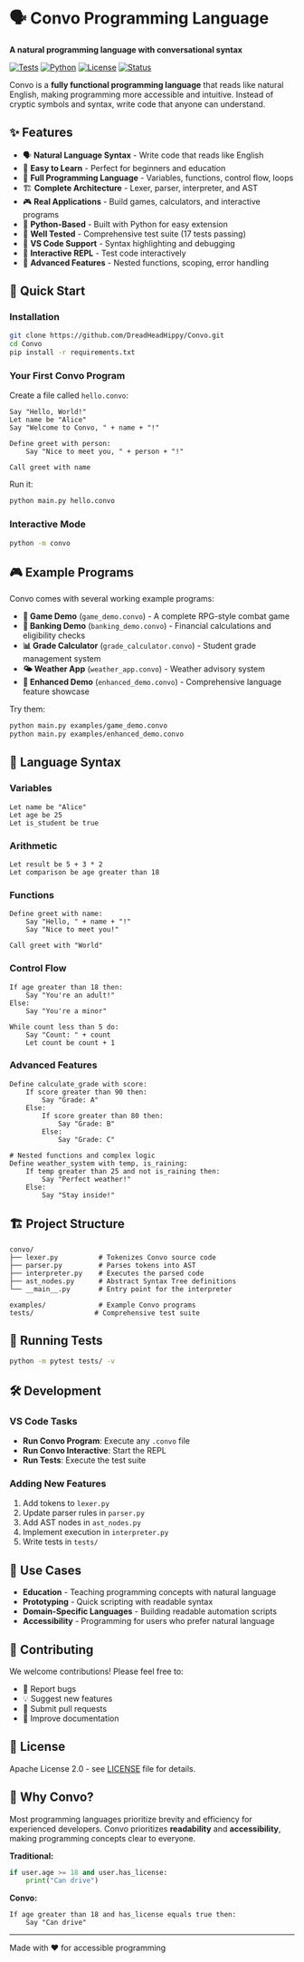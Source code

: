 # 🗣️ Convo Programming Language

**A natural programming language with conversational syntax**

[![Tests](https://img.shields.io/badge/tests-17%20passed-brightgreen)](tests/)
[![Python](https://img.shields.io/badge/python-3.11+-blue)](https://python.org)
[![License](https://img.shields.io/badge/license-Apache%202.0-green)](LICENSE)
[![Status](https://img.shields.io/badge/status-production%20ready-success)](examples/)

Convo is a **fully functional programming language** that reads like natural English, making programming more accessible and intuitive. Instead of cryptic symbols and syntax, write code that anyone can understand.

## ✨ Features

- 🗣️ **Natural Language Syntax** - Write code that reads like English
- 🎯 **Easy to Learn** - Perfect for beginners and education
- 🔧 **Full Programming Language** - Variables, functions, control flow, loops
- 🏗️ **Complete Architecture** - Lexer, parser, interpreter, and AST
- 🎮 **Real Applications** - Build games, calculators, and interactive programs
- 🐍 **Python-Based** - Built with Python for easy extension
- 🧪 **Well Tested** - Comprehensive test suite (17 tests passing)
- 🚀 **VS Code Support** - Syntax highlighting and debugging
- 💬 **Interactive REPL** - Test code interactively
- 🔄 **Advanced Features** - Nested functions, scoping, error handling

## 🚀 Quick Start

### Installation

```bash
git clone https://github.com/DreadHeadHippy/Convo.git
cd Convo
pip install -r requirements.txt
```

### Your First Convo Program

Create a file called `hello.convo`:

```convo
Say "Hello, World!"
Let name be "Alice"
Say "Welcome to Convo, " + name + "!"

Define greet with person:
    Say "Nice to meet you, " + person + "!"

Call greet with name
```

Run it:

```bash
python main.py hello.convo
```

### Interactive Mode

```bash
python -m convo
```

## 🎮 Example Programs

Convo comes with several working example programs:

- **🎯 Game Demo** (`game_demo.convo`) - A complete RPG-style combat game
- **🏦 Banking Demo** (`banking_demo.convo`) - Financial calculations and eligibility checks  
- **📊 Grade Calculator** (`grade_calculator.convo`) - Student grade management system
- **🌤️ Weather App** (`weather_app.convo`) - Weather advisory system
- **🔧 Enhanced Demo** (`enhanced_demo.convo`) - Comprehensive language feature showcase

Try them:
```bash
python main.py examples/game_demo.convo
python main.py examples/enhanced_demo.convo
```

## 📝 Language Syntax

### Variables
```convo
Let name be "Alice"
Let age be 25
Let is_student be true
```

### Arithmetic
```convo
Let result be 5 + 3 * 2
Let comparison be age greater than 18
```

### Functions
```convo
Define greet with name:
    Say "Hello, " + name + "!"
    Say "Nice to meet you!"

Call greet with "World"
```

### Control Flow
```convo
If age greater than 18 then:
    Say "You're an adult!"
Else:
    Say "You're a minor"

While count less than 5 do:
    Say "Count: " + count
    Let count be count + 1
```

### Advanced Features
```convo
Define calculate_grade with score:
    If score greater than 90 then:
        Say "Grade: A"
    Else:
        If score greater than 80 then:
            Say "Grade: B"
        Else:
            Say "Grade: C"

# Nested functions and complex logic
Define weather_system with temp, is_raining:
    If temp greater than 25 and not is_raining then:
        Say "Perfect weather!"
    Else:
        Say "Stay inside!"
```

## 🏗️ Project Structure

```
convo/
├── lexer.py          # Tokenizes Convo source code
├── parser.py         # Parses tokens into AST
├── interpreter.py    # Executes the parsed code
├── ast_nodes.py      # Abstract Syntax Tree definitions
└── __main__.py       # Entry point for the interpreter

examples/             # Example Convo programs
tests/               # Comprehensive test suite
```

## 🧪 Running Tests

```bash
python -m pytest tests/ -v
```

## 🛠️ Development

### VS Code Tasks

- **Run Convo Program**: Execute any `.convo` file
- **Run Convo Interactive**: Start the REPL
- **Run Tests**: Execute the test suite

### Adding New Features

1. Add tokens to `lexer.py`
2. Update parser rules in `parser.py`
3. Add AST nodes in `ast_nodes.py`
4. Implement execution in `interpreter.py`
5. Write tests in `tests/`

## 🎯 Use Cases

- **Education** - Teaching programming concepts with natural language
- **Prototyping** - Quick scripting with readable syntax
- **Domain-Specific Languages** - Building readable automation scripts
- **Accessibility** - Programming for users who prefer natural language

## 🤝 Contributing

We welcome contributions! Please feel free to:

- 🐛 Report bugs
- 💡 Suggest new features
- 🔧 Submit pull requests
- 📖 Improve documentation

## 📜 License

Apache License 2.0 - see [LICENSE](LICENSE) file for details.

## 🎉 Why Convo?

Most programming languages prioritize brevity and efficiency for experienced developers. Convo prioritizes **readability** and **accessibility**, making programming concepts clear to everyone.

**Traditional:**
```python
if user.age >= 18 and user.has_license:
    print("Can drive")
```

**Convo:**
```convo
If age greater than 18 and has_license equals true then:
    Say "Can drive"
```

---

Made with ❤️ for accessible programming
